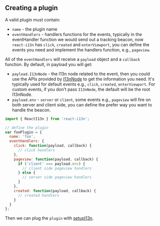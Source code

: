 ## Creating a plugin

A valid plugin must contain:

- `name` - the plugin name
- `eventHandlers` - handlers functions for the events, typically in the eventHandler function we would send out a tracking beacon, now `react-i13n` has `click`, `created` and `enterViewport`, you can define the events you need and implement the handlers function, e.g., `pageview`.

All of the `eventHandlers` will receive a `payload` object and a `callback` function. By default, in payload you will get:

- `payload.I13nNode` - the I13n node related to the event, then you could use the APIs provided by [I13nNode](../api/I13nNode.md) to get the information you need. It's typically used for default events e.g., `click`, `created`, `enterViewport`. For custom events, if you don't pass `I13nNode`, the default will be the root I13nNode.
- `payload.env` - `server` or `client`, some events e.g., `pageview` will fire on both server and client side, you can define the prefer way you want to handle the beacon.

```js
import { ReactI13n } from 'react-i13n';

// define the plugin
var fooPlugin = {
  name: 'foo',
  eventHandlers: {
    click: function(payload, callback) {
      // click handlers
    },
    pageview: function(payload, callback) {
      if ('client' === payload.env) {
        // client side pageview handlers
      } else {
        // server side pageview handlers
      }
    },
    created: function(payload, callback) {
      // created handlers
    }
  }
};
```

Then we can plug the `plugin` with [setupI13n](../api/setupI13n.md).
